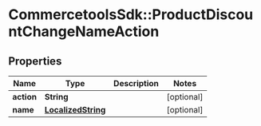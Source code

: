 # CommercetoolsSdk::ProductDiscountChangeNameAction

## Properties
Name | Type | Description | Notes
------------ | ------------- | ------------- | -------------
**action** | **String** |  | [optional] 
**name** | [**LocalizedString**](LocalizedString.md) |  | [optional] 

